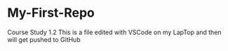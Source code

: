 # My-First-Repo
Course Study 1.2
This is a file edited with VSCode on my LapTop and then will get pushed to GitHub
